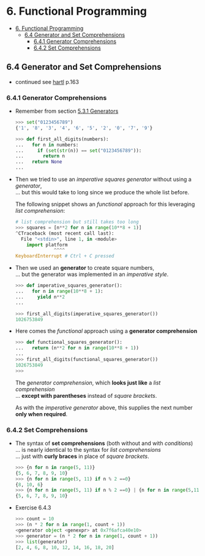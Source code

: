 # 6. Functional Programming

- [6. Functional Programming](#6-functional-programming)
  - [6.4 Generator and Set Comprehensions](#64-generator-and-set-comprehensions)
    - [6.4.1 Generator Comprehensions](#641-generator-comprehensions)
    - [6.4.2 Set Comprehensions](#642-set-comprehensions)

## 6.4 Generator and Set Comprehensions

- continued see [hartl](../README.md#hartl) p.163

### 6.4.1 Generator Comprehensions

- Remember from section [5.3.1 Generators](../chp005_functions_iterators/README.005.03.generators.md#531-generators)

  ``` Python
  >>> set("0123456789")
  {'1', '8', '3', '4', '6', '5', '2', '0', '7', '9'}

  >>> def first_all_digits(numbers):
  ...   for n in numbers:
  ...     if (set(str(n)) == set("0123456789")):
  ...       return n
  ...   return None
  ... 
  ```

- Then we tried to use an *imperative squares generator* without using a *generator*,  
  … but this would take to long since we produce the whole list before.

  The following snippet shows an *functional* approach for this leveraging *list comprehension*:

  ``` Python
  # list comprehension but still takes too long
  >>> squares = [n**2 for n in range(10**8 + 1)] 
  ^CTraceback (most recent call last):
    File "<stdin>", line 1, in <module>
      import platform
                ^^^^
  KeyboardInterrupt # Ctrl + C pressed
  ```

- Then we used an **generator** to create square numbers,  
  … but the generator was implemented in an *imperative style*.

  ``` Python
  >>> def imperative_squares_generator():
  ...   for n in range(10**8 + 1):
  ...     yield n**2
  ... 

  >>> first_all_digits(imperative_squares_generator())
  1026753849
  ```

- Here comes the *functional* approach using a **generator comprehension**

  ``` Python
  >>> def functional_squares_generator():
  ...   return (n**2 for n in range(10**8 + 1))
  ... 
  >>> first_all_digits(functional_squares_generator())
  1026753849
  >>> 
  ```

  The *generator comprehension*, which **looks just like** a *list comprehension*  
  … **except with parentheses** instead of *square brackets*.  

  As with the *imperative generator* above, this supplies the next number **only when required**.

### 6.4.2 Set Comprehensions

- The syntax of **set comprehensions** (both without and with *conditions*)  
  … is nearly identical to the syntax for *list comprehensions*  
  … just with **curly braces** in place of *square brackets*.

  ``` Python
  >>> {n for n in range(5, 11)}
  {5, 6, 7, 8, 9, 10}
  >>> {n for n in range(5, 11) if n % 2 ==0}
  {8, 10, 6}
  >>> {n for n in range(5, 11) if n % 2 ==0} | {n for n in range(5,11) if n % 2 !=0}
  {5, 6, 7, 8, 9, 10}
  ```

- Exercise 6.4.3

  ``` Python
  >>> count = 10
  >>> (n * 2 for n in range(1, count + 1))
  <generator object <genexpr> at 0x7f6afca40e10>
  >>> generator = (n * 2 for n in range(1, count + 1))
  >>> list(generator)
  [2, 4, 6, 8, 10, 12, 14, 16, 18, 20]
  ```
